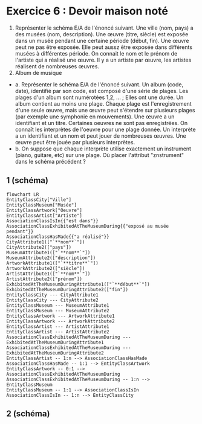 # Exercice 6 : Devoir maison noté
1. Représenter le schéma E/A de l'énoncé suivant. Une ville (nom, pays) a des musées (nom, description). Une œuvre (titre, siècle) est exposée dans un musée pendant
une certaine période (début, fin). Une œuvre peut ne pas être exposée. Elle peut aussz être exposée dans différents musées à différentes période. On connait le nom
et le prénom de l'artiste qui a réalisé une œuvre. Il y a un artiste par œuvre, les artistes réalisent de nombreuses œuvres. 
2. Album de musique 
- a. Représenter le schéma E/A de l'énoncé suivant. Un album (code, date), identifié par son code, est composé d'une série de plages. Les plages d'un album sont 
numérotées 1,2, ... ; Elles ont une durée. Un album contient au moins une plage. Chaque plage est l'enregistrement d'une seule œuvre, mais une œuvre peut s'étendre 
sur plusieurs plages (par exemple une symphonie en mouvements). Une œuvre a un identifiant et un titre. Certaines oeuvres ne sont pas enregistrées. On connaît les 
interprètes de l'oeuvre pour une plage donnée. Un interprète a un identifiant et un nom et peut jouer de nombreuses œuvres. Une œuvre peut être jouée par plusieurs 
interprètes. 
- b. On suppose que chaque interprète utilise exactement un instrument (piano, guitare, etc) sur une plage. Où placer l'attribut "znstrument" dans le schéma 
précédent ? 
## 1 (schéma)
```mermaid
flowchart LR
EntityClassCity["Ville"]
EntityClassMuseum["Musée"]
EntityClassArtwork["Oeuvre"]
EntityClassArtist["Artiste"]
AssociationClassIsIn{{"est dans"}}
AssociationClassExhibitedAtTheMuseumDuring{{"exposé au musée pendant"}}
AssociationClassHasMade{{"a réalisé"}}
CityAttribute1(["`**nom**`"])
CityAttribute2(["pays"])
MuseumAttribute1(["`**nom**`"])
MuseumAttribute2(["description"])
ArtworkAttribute1(["`**titre**`"])
ArtworkAttribute2(["siècle"])
ArtistAttribute1(["`**nom**`"])
ArtistAttribute2(["prénom"])
ExhibitedAtTheMuseumDuringAttribute1(["`**début**`"])
ExhibitedAtTheMuseumDuringAttribute2(["fin"])
EntityClassCity --- CityAttribute1
EntityClassCity --- CityAttribute2
EntityClassMuseum --- MuseumAttribute1
EntityClassMuseum --- MuseumAttribute2
EntityClassArtwork --- ArtworkAttribute1
EntityClassArtwork --- ArtworkAttribute2
EntityClassArtist --- ArtistAttribute1
EntityClassArtist --- ArtistAttribute2
AssociationClassExhibitedAtTheMuseumDuring --- ExhibitedAtTheMuseumDuringAttribute1
AssociationClassExhibitedAtTheMuseumDuring --- ExhibitedAtTheMuseumDuringAttribute2
EntityClassArtist -- 1:n --> AssociationClassHasMade
AssociationClassHasMade -- 1:1 --> EntityClassArtwork
EntityClassArtwork -- 0:1 --> AssociationClassExhibitedAtTheMuseumDuring
AssociationClassExhibitedAtTheMuseumDuring -- 1:n --> EntityClassMuseum
EntityClassMuseum -- 1:1 --> AssociationClassIsIn
AssociationClassIsIn -- 1:n --> EntityClassCity
```
## 2 (schéma)